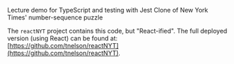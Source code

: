 Lecture demo for TypeScript and testing with Jest
Clone of New York Times' number-sequence puzzle

The `reactNYT` project contains this code, but "React-ified". The full deployed version (using React) can be found at: [https://github.com/tnelson/reactNYT](https://github.com/tnelson/reactNYT).
